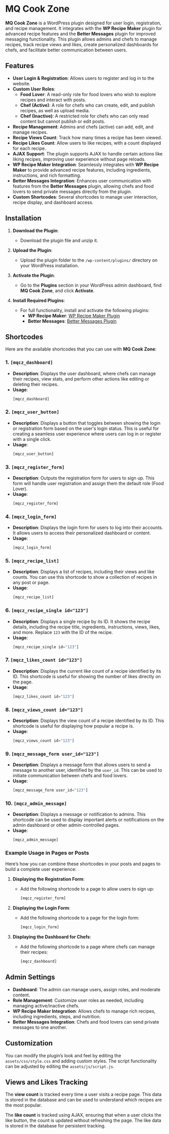 # MQ Cook Zone

**MQ Cook Zone** is a WordPress plugin designed for user login, registration, and recipe management. It integrates with the **WP Recipe Maker** plugin for advanced recipe features and the **Better Messages** plugin for improved messaging functionality. This plugin allows admins and chefs to manage recipes, track recipe views and likes, create personalized dashboards for chefs, and facilitate better communication between users.

## Features

- **User Login & Registration**: Allows users to register and log in to the website.
- **Custom User Roles**:
  - **Food Lover**: A read-only role for food lovers who wish to explore recipes and interact with posts.
  - **Chef (Active)**: A role for chefs who can create, edit, and publish recipes, as well as upload media.
  - **Chef (Inactive)**: A restricted role for chefs who can only read content but cannot publish or edit posts.
- **Recipe Management**: Admins and chefs (active) can add, edit, and manage recipes.
- **Recipe Views Count**: Track how many times a recipe has been viewed.
- **Recipe Likes Count**: Allow users to like recipes, with a count displayed for each recipe.
- **AJAX Support**: The plugin supports AJAX to handle certain actions like liking recipes, improving user experience without page reloads.
- **WP Recipe Maker Integration**: Seamlessly integrates with **WP Recipe Maker** to provide advanced recipe features, including ingredients, instructions, and rich formatting.
- **Better Messages Integration**: Enhances user communication with features from the **Better Messages** plugin, allowing chefs and food lovers to send private messages directly from the plugin.
- **Custom Shortcodes**: Several shortcodes to manage user interaction, recipe display, and dashboard access.

## Installation

1. **Download the Plugin**:
   - Download the plugin file and unzip it.

2. **Upload the Plugin**:
   - Upload the plugin folder to the `/wp-content/plugins/` directory on your WordPress installation.

3. **Activate the Plugin**:
   - Go to the **Plugins** section in your WordPress admin dashboard, find **MQ Cook Zone**, and click **Activate**.

4. **Install Required Plugins**:
   - For full functionality, install and activate the following plugins:
     - **WP Recipe Maker**: [WP Recipe Maker Plugin](https://wordpress.org/plugins/wp-recipe-maker/)
     - **Better Messages**: [Better Messages Plugin](https://wordpress.org/plugins/better-messages/)

## Shortcodes

Here are the available shortcodes that you can use with **MQ Cook Zone**:

### 1. **`[mqcz_dashboard]`**
   - **Description**: Displays the user dashboard, where chefs can manage their recipes, view stats, and perform other actions like editing or deleting their recipes.
   - **Usage**:
     ```php
     [mqcz_dashboard]
     ```

### 2. **`[mqcz_user_button]`**
   - **Description**: Displays a button that toggles between showing the login or registration form based on the user's login status. This is useful for creating a seamless user experience where users can log in or register with a single click.
   - **Usage**:
     ```php
     [mqcz_user_button]
     ```

### 3. **`[mqcz_register_form]`**
   - **Description**: Outputs the registration form for users to sign up. This form will handle user registration and assign them the default role (Food Lover).
   - **Usage**:
     ```php
     [mqcz_register_form]
     ```

### 4. **`[mqcz_login_form]`**
   - **Description**: Displays the login form for users to log into their accounts. It allows users to access their personalized dashboard or content.
   - **Usage**:
     ```php
     [mqcz_login_form]
     ```

### 5. **`[mqcz_recipe_list]`**
   - **Description**: Displays a list of recipes, including their views and like counts. You can use this shortcode to show a collection of recipes in any post or page.
   - **Usage**:
     ```php
     [mqcz_recipe_list]
     ```

### 6. **`[mqcz_recipe_single id="123"]`**
   - **Description**: Displays a single recipe by its ID. It shows the recipe details, including the recipe title, ingredients, instructions, views, likes, and more. Replace `123` with the ID of the recipe.
   - **Usage**:
     ```php
     [mqcz_recipe_single id="123"]
     ```

### 7. **`[mqcz_likes_count id="123"]`**
   - **Description**: Displays the current like count of a recipe identified by its ID. This shortcode is useful for showing the number of likes directly on the page.
   - **Usage**:
     ```php
     [mqcz_likes_count id="123"]
     ```

### 8. **`[mqcz_views_count id="123"]`**
   - **Description**: Displays the view count of a recipe identified by its ID. This shortcode is useful for displaying how popular a recipe is.
   - **Usage**:
     ```php
     [mqcz_views_count id="123"]
     ```

### 9. **`[mqcz_message_form user_id="123"]`**
   - **Description**: Displays a message form that allows users to send a message to another user, identified by the `user_id`. This can be used to initiate communication between chefs and food lovers.
   - **Usage**:
     ```php
     [mqcz_message_form user_id="123"]
     ```

### 10. **`[mqcz_admin_message]`**
   - **Description**: Displays a message or notification to admins. This shortcode can be used to display important alerts or notifications on the admin dashboard or other admin-controlled pages.
   - **Usage**:
     ```php
     [mqcz_admin_message]
     ```

### Example Usage in Pages or Posts

Here’s how you can combine these shortcodes in your posts and pages to build a complete user experience:

1. **Displaying the Registration Form**:
   - Add the following shortcode to a page to allow users to sign up:
     ```php
     [mqcz_register_form]
     ```

2. **Displaying the Login Form**:
   - Add the following shortcode to a page for the login form:
     ```php
     [mqcz_login_form]
     ```

3. **Displaying the Dashboard for Chefs**:
   - Add the following shortcode to a page where chefs can manage their recipes:
     ```php
     [mqcz_dashboard]
     ```

## Admin Settings

- **Dashboard**: The admin can manage users, assign roles, and moderate content.
- **Role Management**: Customize user roles as needed, including managing active/inactive chefs.
- **WP Recipe Maker Integration**: Allows chefs to manage rich recipes, including ingredients, steps, and nutrition.
- **Better Messages Integration**: Chefs and food lovers can send private messages to one another.

## Customization

You can modify the plugin’s look and feel by editing the `assets/css/style.css` and adding custom styles. The script functionality can be adjusted by editing the `assets/js/script.js`.

## Views and Likes Tracking

The **view count** is tracked every time a user visits a recipe page. This data is stored in the database and can be used to understand which recipes are the most popular.

The **like count** is tracked using AJAX, ensuring that when a user clicks the like button, the count is updated without refreshing the page. The like data is stored in the database for persistent tracking.


